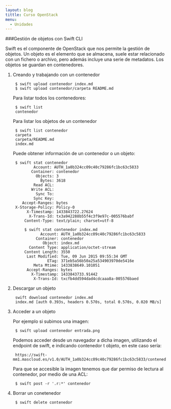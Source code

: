 ```yaml
---
layout: blog
tittle: Curso OpenStack
menu:
  - Unidades
---
```


###Gestión de objetos con Swift CLI

Swift es el componente de OpenStack que nos permite la gestión de objetos. Un objeto es el elemento que se almacena, suele estar relacionado con un fichero o archivo, pero además incluye una serie de metadatos. Los objetos se guardan en contenedores. 

1. Creando y trabajando con un contenedor

		$ swift upload contenedor index.md
		$ swift upload contenedor/carpeta README.md

	Para listar todos los contenedores:

		$ swift list
		contenedor

	Para listar los objetos de un contenedor

		$ swift list contenedor
		carpeta
		carpeta/README.md
		index.md

	Puede obtener información de un contenedor o un objeto:

		$ swift stat contenedor
         		Account: AUTH_1a0b324cc09c40c79286fc1bc63c5833
		       Container: contenedor
		         Objects: 3
		           Bytes: 3618
		        Read ACL:
		       Write ACL:
		         Sync To:
		        Sync Key:
		   Accept-Ranges: bytes
		X-Storage-Policy: Policy-0
		     X-Timestamp: 1433843722.27624
		      X-Trans-Id: tx3a942288b55f4c3f9e97c-005576babf
		    Content-Type: text/plain; charset=utf-8

		    $ swift stat contenedor index.md
		           Account: AUTH_1a0b324cc09c40c79286fc1bc63c5833
		         Container: contenedor
		            Object: index.md
		      Content Type: application/octet-stream
		    Content Length: 3550
		     Last Modified: Tue, 09 Jun 2015 09:55:34 GMT
		              ETag: 371eb5a56b50a25a534903970de5416e
		        Meta Mtime: 1433838649.101051
		     Accept-Ranges: bytes
		       X-Timestamp: 1433843733.91442
		        X-Trans-Id: txcfb4dd594dad4cdcaaa8a-005576baed


2. Descargar un objeto

		swift download contenedor index.md
		index.md [auth 0.393s, headers 0.570s, total 0.570s, 0.020 MB/s]

3. Acceder a un objeto

	Por ejemplo si subimos una imagen:

		$ swift upload contenedor entrada.png 

	Podemos acceder desde un navegador a dicha imagen, utilizando el endpoint de swift, e indicando contenedor t objeto, en este caso sería:

		https://swift-mm1.mascloud.es/v1.0/AUTH_1a0b324cc09c40c79286fc1bc63c5833/contenedor/entrada.png

	Para que se accesible la imagen tenemos que dar permiso de lectura al contenedor, por medio de una ACL:

		$ swift post -r '.r:*' contenedor


4. Borrar un conetenedor

		$ swift delete contenedor

